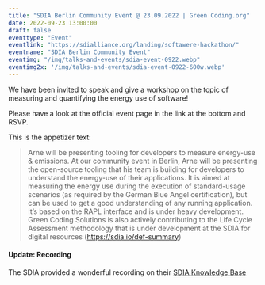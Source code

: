 ```yaml
---
title: "SDIA Berlin Community Event @ 23.09.2022 | Green Coding.org"
date: 2022-09-23 13:00:00
draft: false
eventtype: "Event"
eventlink: "https://sdialliance.org/landing/softawere-hackathon/"
eventname: "SDIA Berlin Community Event"
eventimg: "/img/talks-and-events/sdia-event-0922.webp"
eventimg2x: '/img/talks-and-events/sdia-event-0922-600w.webp'
---
```


We have been invited to speak and give a workshop on the topic of measuring and quantifying the energy use of software!

Please have a look at the official event page in the link at the bottom and RSVP.

This is the appetizer text:

> Arne will be presenting tooling for developers to measure energy-use & emissions.
> At our community event in Berlin, Arne will be presenting the open-source tooling that his team is building for developers to understand the energy-use of their applications. It is aimed at measuring the energy use during the execution of standard-usage scenarios (as required by the German Blue Angel certification), but can be used to get a good understanding of any running application.
> It’s based on the RAPL interface and is under heavy development. Green Coding Solutions is also actively contributing to the Life Cycle Assessment methodology that is under development at the SDIA for digital resources (https://sdia.io/def-summary)

#### Update: Recording

The SDIA provided a wonderful recording on their [SDIA Knowledge Base](https://knowledge.sdialliance.org/community-events/23-09-2022-berlin/recordings)

